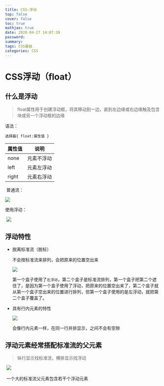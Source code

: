 ```yaml
---
title: CSS-浮动
top: false
cover: false
toc: true
mathjax: true
date: 2020-04-27 14:07:39
password:
summary:
tags: CSS基础
categories: CSS
---
```


# CSS浮动（float）

## 什么是浮动

> float属性用于创建浮动框，将其移动到一边，直到左边缘或右边缘触及包含块或另一个浮动框的边缘

语法：

```
选择器{ float:属性值 }
```

| 属性值 | 说明       |
| ------ | ---------- |
| none   | 元素不浮动 |
| left   | 元素左浮动 |
| right  | 元素右浮动 |

​	普通流：

![](Snipaste_2020-04-27_16-19-40.png)

使用浮动：

​	![](Snipaste_2020-04-27_16-21-34.png)

## 浮动特性

+ 脱离标准流（脱标）

  不会按标准流来排列，会把原来的位置空出来

  ![](Snipaste_2020-04-27_16-34-26.png)

  ​	第一个盒子使用了`左浮动`，第二个盒子是标准流排列，第一个盒子把第二个遮住了，是因为第一个盒子使用了浮动，把原来的位置空出来了，第二个盒子就从第一个盒子空出来的位置进行排列，但第一个盒子使用的是左浮动，就把第二个盒子覆盖了。

+ 具有行内元素的特性

  ![](Snipaste_2020-04-27_16-46-43.png)

  会像行内元素一样，在同一行并排显示，之间不会有空隙

## 浮动元素经常搭配标准流的父元素

> 纵行显示找标准流，横排显示找浮动

​	![](Snipaste_2020-04-27_17-06-50.png)

​	一个大的标准流父元素包含若干个浮动元素